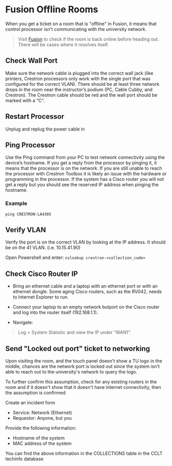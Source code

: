 # Fusion Offline Rooms

When you get a ticket on a room that is "offline" in Fusion, it means that control processor isn't communicating with the university network.

> Visit [Fusion](crestron2.towson.edu/Fusion/WebClient/monitoring2/pages/default?sp=&rr=60#critical-status-tab) to check if the room is back online before heading out. There will be cases where it resolves itself.

## Check Wall Port

Make sure the network cable is plugged into the correct wall jack (like printers, Crestron processors only work with the single port that was configured for the correct VLAN).  There should be at least three network drops in the room near the instructor’s podium (PC, Cable Cubby, and Crestron).  The Crestron cable should be red and the wall port should be marked with a “C”.

## Restart Processor

Unplug and replug the power cable in

## Ping Processor

Use the Ping command from your PC to test network connectivity using the device’s hostname. If you get a reply from the processor by pinging it, it means that the processor is on the network.  If you are still unable to reach the processor with Crestron Toolbox it is likely an issue with the hardware or programming in the processor.  If the system has a Cisco router you will not get a reply but you should see the reserved IP address when pinging the hostname.

### Example

`ping CRESTRON-LA4305` 

## Verify VLAN 

Verify the port is on the correct VLAN by looking at the IP address.  It should be on the 41 VLAN. (i.e. 10.15.41.90)

Open Powershell and enter:
`nslookup crestron-<collection_code>`

## Check Cisco Router IP 

- Bring an ethernet cable and a laptop with an ethernet port or with an ethernet dongle.
Some aging Cisco routers, such as the RV042, needs to Internet Explorer to run.

- Connect your laptop to an empty network butport on the Cisco router and log into the router itself (192.168.1.1).
- Navigate:

> Log > System Statistic and view the IP under “WAN1”.

## Send "Locked out port" ticket to networking

Upon visiting the room, and the touch panel doesn't show a TU logo in the middle, chances are the network port is locked out since the system isn't able to reach out to the university's network to query the logo.

To further confirm this assumption, check for any existing routers in the room and if it doesn't show that it doesn't have internet connectivity, then the assumption is confirmed

Create an incident form
- Service: Network (Ethernet)
- Requestor: Anyone, but you

Provide the following information:
- Hostname of the system
- MAC address of the system

You can find the above information in the COLLECTIONS table in the CCLT techinfo database